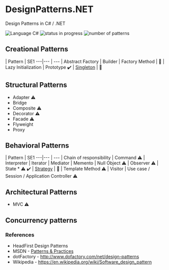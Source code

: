 # DesignPatterns.NET
Design Patterns in C# / .NET

![Language C#](https://img.shields.io/badge/language-c%23-blue.svg)
![status in progress](https://img.shields.io/badge/status-in%20progress-brightgreen.svg)
![number of patterns](https://img.shields.io/badge/patterns-2-red.svg)

## Creational Patterns

 | Pattern | SE1
---|--- | ---
 | Abstract Factory
 | Builder
 | Factory Method | :memo:
 | Lazy Initialization
 | Prototype
:heavy_check_mark: | [Singleton](/CreationalPatterns/Singleton/) | :pencil:

## Structural Patterns
* Adapter :warning:
* Bridge
* Composite :warning:
* Decorator :warning:
* Facade :warning:
* Flyweight
* Proxy

## Behavioral Patterns

 | Pattern | SE1
---|--- | ---
 | Chain of responsibility
 | Command :warning:
 | Interpreter
 | Iterator
 | Mediator
 | Memento
 | Null Object :warning:
 | Observer :warning:
 | State * :warning:
:heavy_check_mark: | [Strategy](/BehavioralPatterns/Strategy/) | :pencil:
 | Template Method :warning:
 | Visitor
 | Use case / Session / Application Controller :warning:

## Architectural Patterns
* MVC :warning:

## Concurrency patterns


### References
* HeadFirst Design Patterns
* MSDN - [Patterns & Practices](https://msdn.microsoft.com/en-us/library/ff921345.aspx)
* dotFactory - http://www.dofactory.com/net/design-patterns
* Wikipedia - https://en.wikipedia.org/wiki/Software_design_pattern
